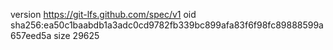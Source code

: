 version https://git-lfs.github.com/spec/v1
oid sha256:ea50c1baabdb1a3adc0cd9782fb339bc899afa83f6f98fc89888599a657eed5a
size 29625
